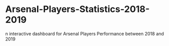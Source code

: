 # Arsenal-Players-Statistics-2018-2019
n interactive dashboard for Arsenal Players Performance between 2018 and 2019
